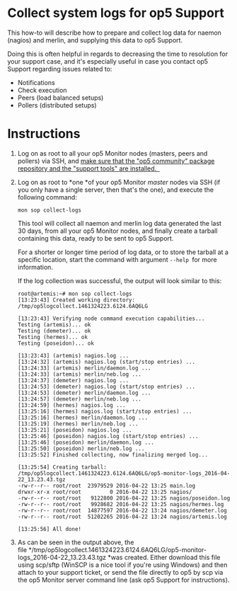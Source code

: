 # Collect system logs for op5 Support

This how-to will describe how to prepare and collect log data for naemon (nagios) and merlin, and supplying this data to op5 Support.

Doing this is often helpful in regards to decreasing the time to resolution for your support case, and it's especially useful in case you contact op5 Support regarding issues related to:

-   Notifications
-   Check execution
-   Peers (load balanced setups)
-   Pollers (distributed setups)

# Instructions

1.  Log on as root to all your op5 Monitor nodes (masters, peers and pollers) via SSH, and [make sure that the "op5 community" package repository and the "support tools" are installed.
     ](https://kb.op5.com/display/FAQ/Installing+the+op5+community+repository+and+support+tools)

2.  Log on as root to *one *of your op5 Monitor *master* nodes via SSH (if you only have a single server, then that's the one), and execute the following command:

    ``` {.text data-syntaxhighlighter-params="brush: text; gutter: false; theme: Confluence" data-theme="Confluence" style="brush: text; gutter: false; theme: Confluence"}
    mon sop collect-logs
    ```

    This tool will collect all naemon and merlin log data generated the last 30 days, from all your op5 Monitor nodes, and finally create a tarball containing this data, ready to be sent to op5 Support.

    For a shorter or longer time period of log data, or to store the tarball at a specific location, start the command with argument `--help `for more information.

    If the log collection was successful, the output will look similar to this:

    ``` {.text data-syntaxhighlighter-params="brush: text; gutter: false; theme: Confluence" data-theme="Confluence" style="brush: text; gutter: false; theme: Confluence"}
    root@artemis:~# mon sop collect-logs
    [13:23:43] Created working directory: /tmp/op5logcollect.1461324223.6124.6AQ6LG

    [13:23:43] Verifying node command execution capabilities...
    Testing (artemis)... ok
    Testing (demeter)... ok
    Testing (hermes)... ok
    Testing (poseidon)... ok

    [13:23:43] (artemis) nagios.log ...
    [13:24:32] (artemis) nagios.log (start/stop entries) ...
    [13:24:33] (artemis) merlin/daemon.log ...
    [13:24:33] (artemis) merlin/neb.log ...
    [13:24:37] (demeter) nagios.log ...
    [13:24:53] (demeter) nagios.log (start/stop entries) ...
    [13:24:53] (demeter) merlin/daemon.log ...
    [13:24:57] (demeter) merlin/neb.log ...
    [13:24:59] (hermes) nagios.log ...
    [13:25:16] (hermes) nagios.log (start/stop entries) ...
    [13:25:16] (hermes) merlin/daemon.log ...
    [13:25:19] (hermes) merlin/neb.log ...
    [13:25:21] (poseidon) nagios.log ...
    [13:25:46] (poseidon) nagios.log (start/stop entries) ...
    [13:25:46] (poseidon) merlin/daemon.log ...
    [13:25:50] (poseidon) merlin/neb.log ...
    [13:25:52] Finished collecting, now finalizing merged log...

    [13:25:54] Creating tarball: /tmp/op5logcollect.1461324223.6124.6AQ6LG/op5-monitor-logs_2016-04-22_13.23.43.tgz
    -rw-r--r-- root/root  23979529 2016-04-22 13:25 main.log
    drwxr-xr-x root/root         0 2016-04-22 13:25 nagios/
    -rw-r--r-- root/root   9122800 2016-04-22 13:25 nagios/poseidon.log
    -rw-r--r-- root/root   9928682 2016-04-22 13:25 nagios/hermes.log
    -rw-r--r-- root/root  14877597 2016-04-22 13:24 nagios/demeter.log
    -rw-r--r-- root/root  51202265 2016-04-22 13:24 nagios/artemis.log

    [13:25:56] All done!
    ```

3.  As can be seen in the output above, the file */tmp/op5logcollect.1461324223.6124.6AQ6LG/op5-monitor-logs\_2016-04-22\_13.23.43.tgz *was created.
    Either download this file using scp/sftp (WinSCP is a nice tool if you're using Windows) and then attach to your support ticket, or send the file directly to op5 by scp via the op5 Monitor server command line (ask op5 Support for instructions).

